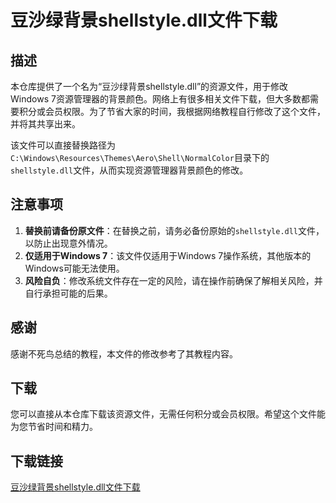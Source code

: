 # 豆沙绿背景shellstyle.dll文件下载

## 描述

本仓库提供了一个名为“豆沙绿背景shellstyle.dll”的资源文件，用于修改Windows 7资源管理器的背景颜色。网络上有很多相关文件下载，但大多数都需要积分或会员权限。为了节省大家的时间，我根据网络教程自行修改了这个文件，并将其共享出来。

该文件可以直接替换路径为`C:\Windows\Resources\Themes\Aero\Shell\NormalColor`目录下的`shellstyle.dll`文件，从而实现资源管理器背景颜色的修改。

## 注意事项

1. **替换前请备份原文件**：在替换之前，请务必备份原始的`shellstyle.dll`文件，以防止出现意外情况。
2. **仅适用于Windows 7**：该文件仅适用于Windows 7操作系统，其他版本的Windows可能无法使用。
3. **风险自负**：修改系统文件存在一定的风险，请在操作前确保了解相关风险，并自行承担可能的后果。

## 感谢

感谢不死鸟总结的教程，本文件的修改参考了其教程内容。

## 下载

您可以直接从本仓库下载该资源文件，无需任何积分或会员权限。希望这个文件能为您节省时间和精力。

## 下载链接

[豆沙绿背景shellstyle.dll文件下载](https://pan.quark.cn/s/10bf5cf8ff9b)
